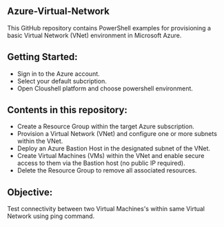  ## Azure-Virtual-Network

This GitHub repository contains PowerShell examples for provisioning a basic Virtual Network (VNet) environment in Microsoft Azure.

## Getting Started:

* Sign in to the Azure account.
* Select your default subcription.
* Open Cloushell platform and choose powershell environment.

## Contents in this repository:

* Create a Resource Group within the target Azure subscription.
* Provision a Virtual Network (VNet) and configure one or more subnets within the VNet.
* Deploy an Azure Bastion Host in the designated subnet of the VNet.
* Create Virtual Machines (VMs) within the VNet and enable secure access to them via the Bastion host (no public IP required).
* Delete the Resource Group to remove all associated resources.

## Objective:

Test connectivity between two Virtual Machines's within same Virtual Network using ping command.
